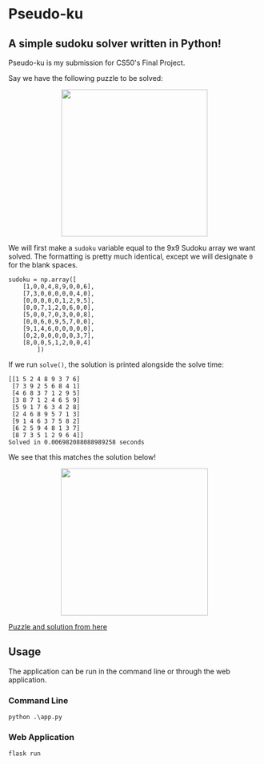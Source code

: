 # Pseudo-ku
## A simple sudoku solver written in Python!

Pseudo-ku is my submission for CS50's Final Project.

Say we have the following puzzle to be solved:
<p align="center">
  <img width="292" height="294" src="https://i.imgur.com/cIDW5bG.png">
</p>

We will first make a `sudoku` variable equal to the 9x9 Sudoku array we want
solved. The formatting is pretty much identical, except we will designate `0`
for the blank spaces.
```
sudoku = np.array([
    [1,0,0,4,8,9,0,0,6],
    [7,3,0,0,0,0,0,4,0],
    [0,0,0,0,0,1,2,9,5],
    [0,0,7,1,2,0,6,0,0],
    [5,0,0,7,0,3,0,0,8],
    [0,0,6,0,9,5,7,0,0],
    [9,1,4,6,0,0,0,0,0],
    [0,2,0,0,0,0,0,3,7],
    [8,0,0,5,1,2,0,0,4]
        ])
```
If we run `solve()`, the solution is printed alongside the solve time:
```
[[1 5 2 4 8 9 3 7 6]
 [7 3 9 2 5 6 8 4 1]
 [4 6 8 3 7 1 2 9 5]
 [3 8 7 1 2 4 6 5 9]
 [5 9 1 7 6 3 4 2 8]
 [2 4 6 8 9 5 7 1 3]
 [9 1 4 6 3 7 5 8 2]
 [6 2 5 9 4 8 1 3 7]
 [8 7 3 5 1 2 9 6 4]]
Solved in 0.006982088088989258 seconds
```

We see that this matches the solution below!

<p align="center">
  <img width="294" height="294" src="https://i.imgur.com/JyAuwVt.png">
</p>

[Puzzle and solution from here](https://dingo.sbs.arizona.edu/~sandiway/sudoku/examples.html)

## Usage

The application can be run in the command line or through the web application.

### Command Line

`python .\app.py`

### Web Application

`flask run`